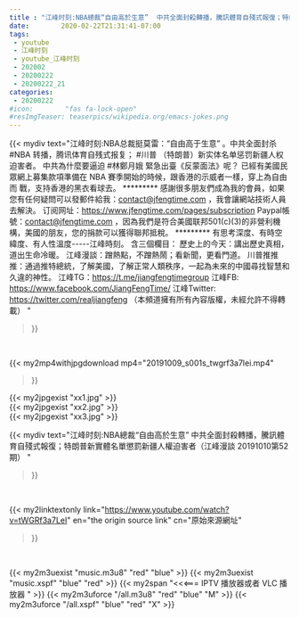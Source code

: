 ```yaml
---
title : "江峰时刻:NBA總裁“自由高於生意”  中共全面封殺轉播，騰訊體育自殘式報復；特朗普新實體名單懲罰新疆人權迫害者（江峰漫談 20191010第52期） "
date:        2020-02-22T21:31:41-07:00
tags:
 - youtube
 - 江峰时刻
 - youtube_江峰时刻
 - 202002
 - 20200222
 - 20200222_21
categories:
 - 20200222
#icon:        "fas fa-lock-open"
#resImgTeaser: teaserpics/wikipedia.org/emacs-jokes.png
---
```


{{< mydiv text="江峰时刻:NBA总裁挺莫雷：“自由高于生意” 。中共全面封杀 #NBA 转播，腾讯体育自残式报复； #川普 （特朗普）新实体名单惩罚新疆人权迫害者。 中共為什麼要逼迫 #林鄭月娥 緊急出臺《反蒙面法》呢？ 已經有美國民眾網上募集款項準備在 NBA 賽季開始的時候，跟香港的示威者一樣，穿上為自由而 戰，支持香港的黑衣看球去。     ********* 感謝很多朋友們成為我的會員，如果您有任何疑問可以發郵件給我：contact@jfengtime.com ，我會讓網站技術人員去解決。 订阅网址：https://www.jfengtime.com/pages/subscription Paypal帳號：contact@jfengtime.com ，因為我們是符合美國联邦501(c)(3)的非營利機構，美國的朋友，您的捐款可以獲得聯邦抵稅。     ********* 有思考深度、有時空緯度、有人性溫度-----江峰時刻。 含三個欄目： 歷史上的今天：講出歷史真相，道出生命冷暖。 江峰漫談：蹭熱點，不蹭熱鬧；看新聞，更看門道。 川普推推推：通過推特總統，了解美國，了解正常人類秩序，一起為未來的中國尋找智慧和久違的神性。  江峰TG：https://t.me/jiangfengtimegroup 江峰FB: https://www.facebook.com/JiangFengTime/ 江峰Twitter: https://twitter.com/realjiangfeng （本頻道擁有所有內容版權，未經允許不得轉載） "
>}}
<br>


{{< my2mp4withjpgdownload mp4="20191009_s001s_twgrf3a7lei.mp4"
>}}

{{< my2jpgexist "xx1.jpg" >}}<br>
{{< my2jpgexist "xx2.jpg" >}}<br>
{{< my2jpgexist "xx3.jpg" >}}<br>



{{< mydiv text="江峰时刻:NBA總裁“自由高於生意”  中共全面封殺轉播，騰訊體育自殘式報復；特朗普新實體名單懲罰新疆人權迫害者（江峰漫談 20191010第52期） "
>}}
<br>

{{< my2linktextonly link="https://www.youtube.com/watch?v=tWGRf3a7LeI"
en="the origin source link" cn="原始來源網址"
>}}


<br>

{{< my2m3uexist "music.m3u8" "red"  "blue" >}} {{< my2m3uexist "music.xspf" "blue" "red"  >}} {{< my2span "<<<=== IPTV 播放器或者 VLC 播放器 " >}} {{< my2m3uforce "/all.m3u8" "red"  "blue" "M" >}} {{< my2m3uforce "/all.xspf" "blue" "red"  "X" >}} 
